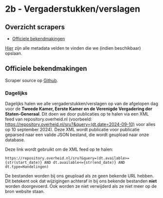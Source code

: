 # 2b - Vergaderstukken/verslagen

## Overzicht scrapers
- [Officiele bekendmakingen](https://zoek.officielebekendmakingen.nl/)

[Hier](../SPEC%20MetadataSchema/README.md) zijn alle metadata velden te vinden die we (indien beschikbaar) opslaan.

## Officiele bekendmakingen

Scraper source op [Github](https://github.com/wooverheid/WooScrapers/tree/main/Handelingen).

### Dagelijks
Dagelijks halen we alle vergaderstukken/verslagen op van de afgelopen dag voor de **Tweede Kamer, Eerste Kamer en de Verenigde Vergadering der Staten-Generaal**. Dit doen we door publicaties op te halen via een XML feed van repository.overheid.nl (voorbeeld: https://repository.overheid.nl/sru?&query=(dt.date=2024-09-10) voor alles op 10 september 2024). Deze XML wordt publicatie voor publicatie geparsed naar een valide JSON bestand, die wordt geupload naar onze database. 

Deze link wordt gebruikt om de XML feed op te halen:
```
https://repository.overheid.nl/sru?&query=(dt.available>={str(start_date)} AND dt.available<={str(end_date)} AND dt.type=Handelingen)
```

De bestanden worden bij ons geupload als ze geen bekende URL hebben. Dit betekent ook dat wijzigingen achteraf in bij ons bekende bestanden **niet** worden doorgevoerd. Ook worden ze niet verwijderd als ze niet meer op de bron website staan.


